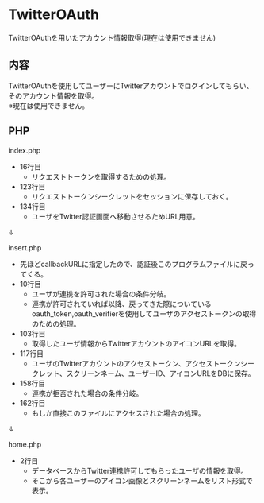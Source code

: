 # TwitterOAuth  
TwitterOAuthを用いたアカウント情報取得(現在は使用できません)  
  
## 内容  
TwitterOAuthを使用してユーザーにTwitterアカウントでログインしてもらい、そのアカウント情報を取得。  
※現在は使用できません。  
  
## PHP  
  
index.php  
+ 16行目  
  + リクエストトークンを取得するための処理。 
+ 123行目  
  + リクエストトークンシークレットをセッションに保存しておく。
+ 134行目  
  + ユーザをTwitter認証画面へ移動させるためURL用意。
  
↓  
  
insert.php  
+ 先ほどcallbackURLに指定したので、認証後このプログラムファイルに戻ってくる。  
+ 10行目  
  + ユーザが連携を許可された場合の条件分岐。  
  + 連携が許可されていれば以降、戻ってきた際についているoauth_token,oauth_verifierを使用してユーザのアクセストークンの取得のための処理。  
+ 103行目  
  + 取得したユーザ情報からTwitterアカウントのアイコンURLを取得。  
+ 117行目  
  + ユーザのTwitterアカウントのアクセストークン、アクセストークンシークレット、スクリーンネーム、ユーザーID、アイコンURLをDBに保存。  
+ 158行目  
  + 連携が拒否された場合の条件分岐。  
+ 162行目  
  + もしか直接このファイルにアクセスされた場合の処理。  
  
↓  
  
home.php  
+ 2行目  
  + データベースからTwitter連携許可してもらったユーザの情報を取得。  
  + そこから各ユーザーのアイコン画像とスクリーンネームをリスト形式で表示。  